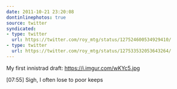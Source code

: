 ```yaml
---
date: 2011-10-21 23:20:08
dontinlinephotos: true
source: twitter
syndicated:
- type: twitter
  url: https://twitter.com/roy_mtg/status/127524600534929410/
- type: twitter
  url: https://twitter.com/roy_mtg/status/127533532053643264/
---
```


My first innistrad draft: https://i.imgur.com/wKYc5.jpg

<time>[07:55]</time> Sigh, I often lose to poor keeps
